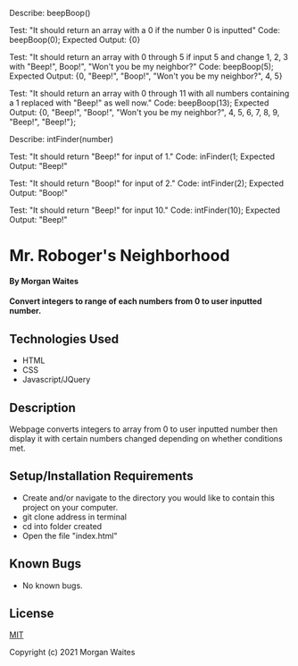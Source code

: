 Describe: beepBoop()

Test: "It should return an array with a 0 if the number 0 is inputted"
Code: beepBoop(0);
Expected Output: {0}

Test: "It should return an array with 0 through 5 if input 5 and change 1, 2, 3 with "Beep!", Boop!", "Won't you be my neighbor?"
Code: beepBoop(5);
Expected Output: {0, "Beep!", "Boop!", "Won't you be my neighbor?", 4, 5}

Test: "It should return an array with 0 through 11 with all numbers containing a 1 replaced with "Beep!" as well now."
Code: beepBoop(13);
Expected Output: {0, "Beep!", "Boop!", "Won't you be my neighbor?", 4, 5, 6, 7, 8, 9, "Beep!", "Beep!"};

Describe: intFinder(number)

Test: "It should return "Beep!" for input of 1."
Code: inFinder(1;
Expected Output: "Beep!"

Test: "It should return "Boop!" for input of 2."
Code: intFinder(2);
Expected Output: "Boop!"

Test: "It should return "Beep!" for input 10."
Code: intFinder(10);
Expected Output: "Beep!"


# Mr. Roboger's Neighborhood

#### By Morgan Waites

#### Convert integers to range of each numbers from 0 to user inputted number.

## Technologies Used

* HTML
* CSS
* Javascript/JQuery

## Description

Webpage converts integers to array from 0 to user inputted number then display it with certain numbers changed depending on whether conditions met.

## Setup/Installation Requirements

* Create and/or navigate to the directory you would like to contain this project on your computer.
* git clone address in terminal
* cd into folder created
* Open the file "index.html"   

## Known Bugs

* No known bugs.

## License

[MIT](https://opensource.org/licenses/MIT)

Copyright (c) 2021 Morgan Waites
